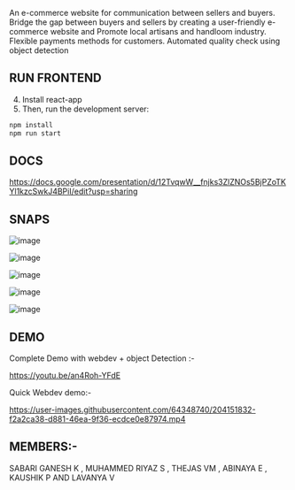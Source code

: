 An e-commerce website for communication between sellers and buyers.
Bridge the gap between buyers and sellers by creating a user-friendly e-commerce website and Promote local artisans and handloom industry.
Flexible payments methods for customers.
Automated quality check using object detection



## RUN FRONTEND
4) Install react-app
5) Then, run the development server:

```bash
npm install
npm run start

```

## DOCS

https://docs.google.com/presentation/d/12TvqwW__fnjks3ZlZNOs5BjPZoTKYl1kzcSwkJ4BPiI/edit?usp=sharing

## SNAPS

![image](https://user-images.githubusercontent.com/64348740/204151634-41d49b55-a2a0-47a0-b0f3-f516d18e52d1.png)

![image](https://user-images.githubusercontent.com/64348740/204151665-402cd367-bb1f-457a-ae71-4fda378d4b87.png)

![image](https://user-images.githubusercontent.com/64348740/204151695-c1221185-71cc-4079-ba85-2165052cb9b3.png)

![image](https://user-images.githubusercontent.com/64348740/204151726-4d8dd119-c9b4-4ce2-a241-ff9f703dd57f.png)

![image](https://user-images.githubusercontent.com/64348740/204151799-ac482ffc-ba00-43a5-a461-aa0ff7792380.png)

## DEMO
Complete Demo with webdev + object Detection :-

https://youtu.be/an4Roh-YFdE


Quick Webdev demo:-

https://user-images.githubusercontent.com/64348740/204151832-f2a2ca38-d881-46ea-9f36-ecdce0e87974.mp4

## MEMBERS:-

SABARI GANESH K  , 
MUHAMMED RIYAZ  S  , 
THEJAS VM ,
ABINAYA E ,
KAUSHIK P AND
LAVANYA V





